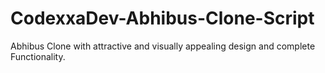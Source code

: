 # CodexxaDev-Abhibus-Clone-Script
 Abhibus Clone with attractive and visually appealing design and complete Functionality.
